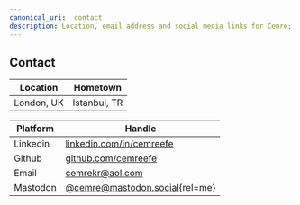 ```yaml
---
canonical_uri:  contact
description: Location, email address and social media links for Cemre; Linkedin, Github, Email, Mastodon
---
```


## Contact

| Location   | Hometown     |
| ---------- | ------------ |
| London, UK | Istanbul, TR |

| Platform | Handle                                                          |
| -------- | --------------------------------------------------------------- |
| Linkedin | [linkedin.com/in/cemreefe](https://linkedin.com/in/cemreefe)    |
| Github   | [github.com/cemreefe](https://github.com/cemreefe)              |
| Email    | [cemrekr@aol.com](mailto:cemrekr@aol.com)                           |
| Mastodon | [@cemre@mastodon.social](https://mastodon.social/@cemre){rel=me}|
